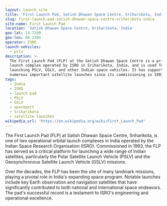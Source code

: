 ```yaml
---
layout: launch_site
title: 'First Launch Pad, Satish Dhawan Space Centre, Sriharikota, India'
slug: first-launch-pad-satish-dhawan-space-centre-sriharikota-india
site-name: First Launch Pad
location: 'Satish Dhawan Space Centre, Sriharikota, India'
geo-lat: 13.7199
geo-lon: 80.2304
operator: ISRO
launch-vehicles:
  - pslv
description: >-
  The First Launch Pad (FLP) at the Satish Dhawan Space Centre is a primary
  launch complex operated by ISRO in Sriharikota, India, and is used for
  launching PSLV, GSLV, and other Indian space vehicles. It has supported
  numerous important satellite launches since its commissioning in 1993.
tags:
  - India
  - ISRO
  - launch pad
  - PSLV
  - GSLV
  - spaceport
  - Sriharikota
  - satellite launches
wikipedia_url: 'https://en.wikipedia.org/wiki/First_Launch_Pad'
---
```

The First Launch Pad (FLP) at Satish Dhawan Space Centre, Sriharikota, is one of two operational orbital launch complexes in India operated by the Indian Space Research Organisation (ISRO). Commissioned in 1993, the FLP has served as a critical platform for launching a wide range of Indian satellites, particularly the Polar Satellite Launch Vehicle (PSLV) and the Geosynchronous Satellite Launch Vehicle (GSLV) missions.

Over the decades, the FLP has been the site of many landmark missions, playing a pivotal role in India's expanding space program. Notable launches include key Earth observation and navigation satellites that have significantly contributed to both national and international space endeavors. The pad's successful record is a testament to ISRO's engineering and operational excellence.
